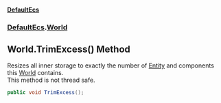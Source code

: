 #### [DefaultEcs](DefaultEcs.md 'DefaultEcs')
### [DefaultEcs](DefaultEcs.md#DefaultEcs 'DefaultEcs').[World](World.md 'DefaultEcs.World')

## World.TrimExcess() Method

Resizes all inner storage to exactly the number of [Entity](Entity.md 'DefaultEcs.Entity') and components this [World](World.md 'DefaultEcs.World') contains.  
This method is not thread safe.

```csharp
public void TrimExcess();
```